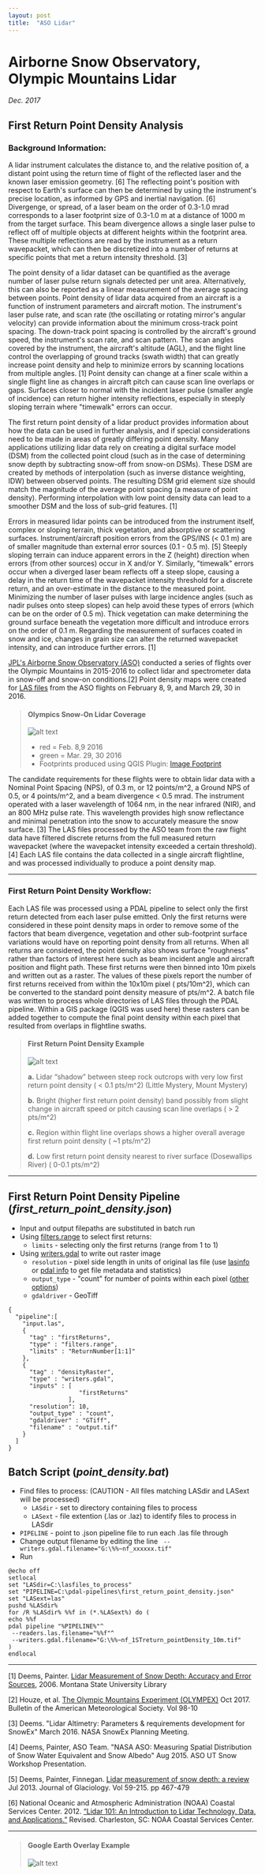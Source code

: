 ```yaml
---
layout: post
title:  "ASO Lidar"
---
```



# Airborne Snow Observatory, Olympic Mountains Lidar
*Dec. 2017*


## First Return Point Density Analysis


### Background Information:

A lidar instrument calculates the distance to, and the relative position of, a distant point using the return time of flight of the reflected laser and the known laser emission geometry. [6]
The reflecting point's position with respect to Earth's surface can then be determined by using the instrument's precise location, as informed by GPS and inertial navigation. [6]
Divergenge, or spread, of a laser beam on the order of 0.3-1.0 mrad corresponds to a laser footprint size of 0.3-1.0 m at a distance of 1000 m from the target surface. This beam divergence allows a single laser pulse to reflect off of multiple objects at different heights within the footprint area. These multiple reflections are read by the instrument as a return wavepacket, which can then be discretized into a number of returns at specific points that met a return intensity threshold. [3]

The point density of a lidar dataset can be quantified as the average number of laser pulse return signals detected per unit area. Alternatively, this can also be reported as a linear measurement of the average spacing between points. Point density of lidar data acquired from an aircraft is a function of instrument parameters and aircraft motion. The instrument's laser pulse rate, and scan rate (the oscillating or rotating mirror's angular velocity) can provide information about the minimum cross-track point spacing. The down-track point spacing is controlled by the aircraft's ground speed, the instrument's scan rate, and scan pattern. The scan angles covered by the instrument, the aircraft's altitude (AGL), and the flight line control the overlapping of ground tracks (swath width) that can greatly increase point density and help to minimize errors by scanning locations from multiple angles. [1] Point density can change at a finer scale within a single flight line as changes in aircraft pitch can cause scan line overlaps or gaps. Surfaces closer to normal with the incident laser pulse (smaller angle of incidence) can return higher intensity reflections, especially in steeply sloping terrain where "timewalk" errors can occur. 

The first return point density of a lidar product provides information about how the data can be used in further analysis, and if special considerations need to be made in areas of greatly differing point density. Many applications utilizing lidar data rely on creating a digital surface model (DSM) from the collected point cloud (such as in the case of determining snow depth by subtracting snow-off from snow-on DSMs). These DSM are created by methods of interpolation (such as inverse distance weighting, IDW) between observed points. The resulting DSM grid element size should match the magnitude of the average point spacing (a measure of point density). Performing interpolation with low point density data can lead to a smoother DSM and the loss of sub-grid features. [1]

Errors in measured lidar points can be introduced from the instrument itself, complex or sloping terrain, thick vegetation, and absorptive or scattering surfaces. Instrument/aircraft position errors from the GPS/INS (< 0.1 m) are of smaller magnitude than external error sources (0.1 - 0.5 m). [5] Steeply sloping terrain can induce apparent errors in the Z (height) direction when errors (from other sources) occur in X and/or Y. Similarly, "timewalk" errors occur when a diverged laser beam reflects off a steep slope, causing a delay in the return time of the wavepacket intensity threshold for a discrete return, and an over-estimate in the distance to the measured point. Minimizing the number of laser pulses with large incidence angles (such as nadir pulses onto steep slopes) can help avoid these types of errors (which can be on the order of 0.5 m). Thick vegetation can make determining the ground surface beneath the vegetation more difficult and introduce errors on the order of 0.1 m. Regarding the measurement of surfaces coated in snow and ice, changes in grain size can alter the returned wavepacket intensity, and can introduce further errors. [1]

[JPL's Airborne Snow Observatory (ASO)](https://aso.jpl.nasa.gov/) conducted a series of flights over the Olympic Mountains in 2015-2016 to collect lidar and spectrometer data in snow-off and snow-on conditions.[2]
Point density maps were created for [LAS files](https://www.asprs.org/committee-general/laser-las-file-format-exchange-activities.html) from the ASO flights on February  8, 9, and March 29, 30 in 2016.
> #### Olympics Snow-On Lidar Coverage
> ![alt text](https://raw.githubusercontent.com/spestana/aso-lidar/master/img/olymics%20lidar%20footprints%202016.png "Lidar Footprints and DEM Map")
> * red = Feb. 8,9 2016
> * green = Mar. 29, 30 2016
> * Footprints produced using QGIS Plugin: [Image Footprint](https://plugins.qgis.org/plugins/imagefootprint_plugin/)

The candidate requirements for these flights were to obtain lidar data with a Nominal Point Spacing (NPS), of 0.3 m, or 12 points/m^2, a Ground NPS of 0.5, or 4 points/m^2, and a beam divergence < 0.5 mrad.
The instrument operated with a laser wavelength of 1064 nm, in the near infrared (NIR), and an 800 MHz pulse rate. This wavelength provides high snow reflectance and minimal penetration into the snow to accurately measure the snow surface. [3]
The LAS files processed by the ASO team from the raw flight data have filtered discrete returns from the full measured return wavepacket (where the wavepacket intensity exceeded a certain threshold). [4]
Each LAS file contains the data collected in a single aircraft flightline, and was processed individually to produce a point density map.

---
### First Return Point Density Workflow:

Each LAS file was processed using a PDAL pipeline to select only the first return detected from each laser pulse emitted. Only the first returns were considered in these point density maps in order to remove some of the factors that beam divergence, vegetation and other sub-footprint surface variations would have on reporting point density from all returns. When all returns are considered, the point density also shows surface "roughness" rather than factors of interest here such as beam incident angle and aircraft position and flight path.
These first returns were then binned into 10m pixels and written out as a raster. The values of these pixels report the number of first returns received from within the 10x10m pixel ( pts/10m^2), which can be converted to the standard point density measure of pts/m^2. A batch file was written to process whole directories of LAS files through the PDAL pipeline. Within a GIS package (QGIS was used here) these rasters can be added together to compute the final point density within each pixel that resulted from overlaps in flightline swaths.

> #### First Return Point Density Example
> ![alt text](https://raw.githubusercontent.com/spestana/aso-lidar/master/img/lidar%20point%20density%20example.png "Example First Return Point Density Map")
> 
> __a.__	Lidar “shadow” between steep rock outcrops with very low first return point density ( < 0.1 pts/m^2) (Little Mystery, Mount Mystery)
> 
> __b.__	Bright (higher first return point density) band possibly from slight change in aircraft speed or pitch causing scan line overlaps ( > 2 pts/m^2)
> 
> __c.__	Region within flight line overlaps shows a higher overall average first return point density ( ~1 pts/m^2)
> 
> __d.__	Low first return point density nearest to river surface (Dosewallips River) ( 0-0.1 pts/m^2)

---

## First Return Point Density Pipeline (_first_return_point_density.json_)
* Input and output filepaths are substituted in batch run
* Using [filters.range](https://www.pdal.io/stages/filters.range.html) to select first returns:
  * `limits` - selecting only the first returns (range from 1 to 1)
* Using [writers.gdal](https://www.pdal.io/stages/writers.gdal.html) to write out raster image
  * `resolution` - pixel side length in units of original las file (use [lasinfo](https://rapidlasso.com/lastools/lasinfo/) or [pdal info](https://www.pdal.io/apps/info.html) to get file metadata and statistics)
  * `output_type` - "count" for number of points within each pixel ([other options](https://www.pdal.io/stages/writers.gdal.html#options))
  * `gdaldriver` - GeoTiff
  
```
{
  "pipeline":[
	"input.las",
    {	
	  "tag" : "firstReturns",
      "type" : "filters.range",
      "limits" : "ReturnNumber[1:1]"
    },
    {
	  "tag" : "densityRaster",
      "type" : "writers.gdal",
	  "inputs" : [
					"firstReturns"
				 ],
	  "resolution": 10,
	  "output_type" : "count",
	  "gdaldriver" : "GTiff",
      "filename" : "output.tif"
    }
  ]
}
```

## Batch Script (_point_density.bat_)
* Find files to process: (CAUTION - All files matching LASdir and LASext will be processed)
  * `LASdir` - set to directory containing files to process
  * `LASext` - file extention (.las or .laz) to identify files to process in LASdir
* `PIPELINE` - point to .json pipeline file to run each .las file through
* Change output filename by editing the line ` --writers.gdal.filename="G:\%%~nf_xxxxxx.tif"`
* Run 

```
@echo off
setlocal
set "LASdir=C:\lasfiles_to_process"
set "PIPELINE=C:\pdal-pipelines\first_return_point_density.json"
set "LASext=las"
pushd %LASdir%
for /R %LASdir% %%f in (*.%LASext%) do (
echo %%f
pdal pipeline "%PIPELINE%"^
 --readers.las.filename="%%f"^
 --writers.gdal.filename="G:\%%~nf_1STreturn_pointDensity_10m.tif"
)
endlocal
```

---

[1] Deems, Painter. [Lidar Measurement of Snow Depth: Accuracy and Error Sources](http://arc.lib.montana.edu/snow-science/objects/issw-2006-330-338.pdf), 2006. Montana State University Library 

[2] Houze, et al. [The Olympic Mountains Experiment (OLYMPEX)](https://doi.org/10.1175/BAMS-D-16-0182.1) Oct 2017. Bulletin of the American Meteorological Society. Vol 98-10

[3] Deems. "Lidar Altimetry: Parameters & requirements development for SnowEx" March 2016. NASA SnowEx Planning Meeting.

[4] Deems, Painter, ASO Team. "NASA ASO: Measuring Spatial Distribution of Snow Water Equivalent and Snow Albedo" Aug 2015. ASO UT Snow Workshop Presentation.

[5] Deems, Painter, Finnegan. [Lidar measurement of snow depth: a review](https://doi.org/10.3189/2013JoG12J154) Jul 2013. Journal of Glaciology. Vol 59-215. pp 467-479

[6] National Oceanic and Atmospheric Administration (NOAA) Coastal Services Center. 2012. [“Lidar 101: An Introduction to Lidar Technology, Data, and Applications.”](https://coast.noaa.gov/data/digitalcoast/pdf/lidar-101.pdf) Revised. Charleston, SC: NOAA Coastal Services Center.

---

> #### Google Earth Overlay Example
> ![alt text](https://raw.githubusercontent.com/spestana/aso-lidar/master/img/googleearth%20overlay.PNG "First Return Point Density Overlay in Google Earth")